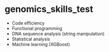 # genomics_skills_test



- Code efficiency
- Functional programming
- DNA sequence analysis (string manipulation)
- Statistical analysis
- Machine learning (XGBoost)
